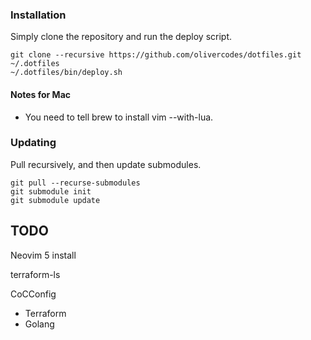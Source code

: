 ### Installation

Simply clone the repository and run the deploy script.

    git clone --recursive https://github.com/olivercodes/dotfiles.git ~/.dotfiles
    ~/.dotfiles/bin/deploy.sh

#### Notes for Mac

* You need to tell brew to install vim --with-lua.

### Updating

Pull recursively, and then update submodules.

    git pull --recurse-submodules
    git submodule init
    git submodule update

## TODO
Neovim 5 install

terraform-ls

CoCConfig
- Terraform
- Golang
